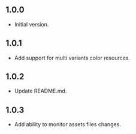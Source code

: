 ## 1.0.0

- Initial version.

## 1.0.1

- Add support for multi variants color resources.

## 1.0.2

- Update README.md.

## 1.0.3

- Add ability to monitor assets files changes.